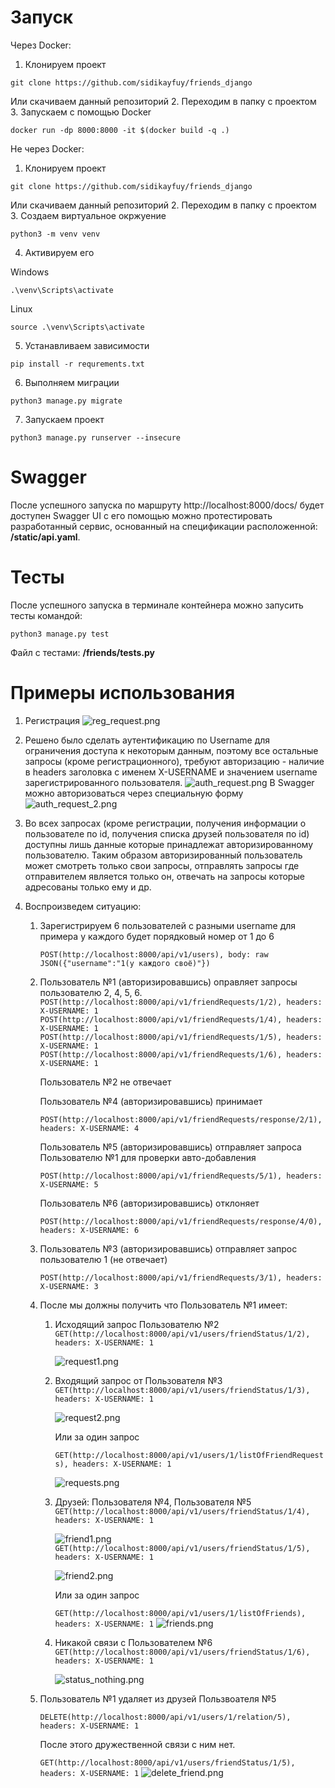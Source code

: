 # Запуск

Через Docker:
1. Клонируем проект
```
git clone https://github.com/sidikayfuy/friends_django
```
Или скачиваем данный репозиторий
2. Переходим в папку с проектом
3. Запускаем с помощью Docker
```
docker run -dp 8000:8000 -it $(docker build -q .)
```

Не через Docker:
1. Клонируем проект
```
git clone https://github.com/sidikayfuy/friends_django
```
Или скачиваем данный репозиторий
2. Переходим в папку с проектом
3. Создаем виртуальное окржуение
```
python3 -m venv venv
```
4. Активируем его
    
Windows
```
.\venv\Scripts\activate 
```
Linux
```
source .\venv\Scripts\activate 
```

5. Устанавливаем зависимости
```
pip install -r requrements.txt
```
6. Выполняем миграции
```
python3 manage.py migrate
```
7. Запускаем проект
```
python3 manage.py runserver --insecure
```

# Swagger

После успешного запуска по маршруту http://localhost:8000/docs/ будет доступен Swagger UI с его помощью можно протестировать разработанный сервис, основанный на спецификации расположенной: **/static/api.yaml**.

# Тесты
После успешного запуска в терминале контейнера можно запусить тесты командой:
```
python3 manage.py test
```
Файл с тестами: **/friends/tests.py**

# Примеры использования

1. Регистрация 
![reg_request.png](https://sun9-69.userapi.com/impg/0Ahs2I-lH0N7m3XdIsjDyx8yToB4IpvJvuv_nQ/dTnlbxWOgyw.jpg?size=868x575&quality=96&sign=603f1320056a67fcfe4d766f49b4fa89&type=album)

   
2. Решено было сделать аутентификацию по Username для ограничения доступа к некоторым данным, поэтому все остальные запросы (кроме регистрационного), требуют авторизацию - наличие в headers заголовка с именем X-USERNAME и значением username зарегистрированного пользователя.
![auth_request.png](https://sun9-47.userapi.com/impg/DnMwPJk9h0VRHCKLH6o6BVCl2srDtrBo1qlayA/BCY5tNCbyTI.jpg?size=878x584&quality=96&sign=32bc90155c57c13a83ab2ba0d38d610b&type=album)
В Swagger можно авторизоваться через специальную форму
![auth_request_2.png](https://sun9-38.userapi.com/impg/tI_ZkzypDj24gppDmDHbr42fFGGn7ifKwoQISA/b-HNrppXjSU.jpg?size=1669x584&quality=96&sign=f5ca2e6adb639c643edb84f57506fa16&type=album)


3. Во всех запросах (кроме регистрации, получения информации о пользователе по id, получения списка друзей пользователя по id) доступны лишь данные которые принадлежат авторизированному пользователю. Таким образом авторизированный пользователь может смотреть только свои запросы, отправлять запросы где отправителем является только он, отвечать на запросы которые адресованы только ему и др.
4. Воспроизведем ситуацию:
    1) Зарегистрируем 6 пользователей c разными username для примера у каждого будет порядковый номер от 1 до 6
   
        ```POST(http://localhost:8000/api/v1/users), body: raw JSON({"username":"1(у каждого своё)"})```
   2) Пользователь №1 (авторизировавшись) оправляет запросы пользователю 2, 4, 5, 6.
       ```POST(http://localhost:8000/api/v1/friendRequests/1/2), headers: X-USERNAME: 1```
       ```POST(http://localhost:8000/api/v1/friendRequests/1/4), headers: X-USERNAME: 1```
       ```POST(http://localhost:8000/api/v1/friendRequests/1/5), headers: X-USERNAME: 1```
       ```POST(http://localhost:8000/api/v1/friendRequests/1/6), headers: X-USERNAME: 1```
   
       Пользователь №2 не отвечает
   
       Пользователь №4 (авторизировавшись) принимает
   
       ```POST(http://localhost:8000/api/v1/friendRequests/response/2/1), headers: X-USERNAME: 4```
       
       Пользователь №5 (авторизировавшись) отправляет запроса Пользователю №1 для проверки авто-добавления
   
       ```POST(http://localhost:8000/api/v1/friendRequests/5/1), headers: X-USERNAME: 5```
      
       Пользователь №6 (авторизировавшись) отклоняет
   
       ```POST(http://localhost:8000/api/v1/friendRequests/response/4/0), headers: X-USERNAME: 6```

   3) Пользователь №3 (авторизировавшись) отправляет запрос пользователю 1 (не отвечает)
   
       ```POST(http://localhost:8000/api/v1/friendRequests/3/1), headers: X-USERNAME: 3```
   4) После мы должны получить что Пользователь №1 имеет:
      1) Исходящий запрос Пользователю №2
      ```GET(http://localhost:8000/api/v1/users/friendStatus/1/2), headers: X-USERNAME: 1```
      
          ![request1.png](https://sun9-76.userapi.com/impg/c9WX9aFfINVjTrJlKP0SZM1O2FD9wajau2zSXw/fn2Cku5uH3M.jpg?size=866x704&quality=96&sign=50f5ea7447088f8005a93c44318033b7&type=album)
      
      2) Входящий запрос от Пользователя №3
      ```GET(http://localhost:8000/api/v1/users/friendStatus/1/3), headers: X-USERNAME: 1```
      
          ![request2.png](https://sun9-63.userapi.com/impg/kG95-v2dHsCpWlnYq83Nv0mGiFHupeKoWF0XxA/gmHlbxx_neM.jpg?size=868x668&quality=96&sign=1f0d77421c01ecb3f8135e5e53286d93&type=album)

         Или за один запрос
   
         ```GET(http://localhost:8000/api/v1/users/1/listOfFriendRequests), headers: X-USERNAME: 1```
      
          ![requests.png](https://sun9-23.userapi.com/impg/GTVPli-aNuH8C4TyFvU8n3D41hQBS_pp804o1w/kR3Jsu3km5Y.jpg?size=870x779&quality=96&sign=d2addfc76045071db62c3a81401b89b5&type=album)
      3) Друзей: Пользователя №4, Пользователя №5
      ```GET(http://localhost:8000/api/v1/users/friendStatus/1/4), headers: X-USERNAME: 1```
      
          ![friend1.png](https://sun9-77.userapi.com/impg/mZT9EayQ-ZE_vOqlyrX2tuiSJAoLHzVofHOH9Q/H716vVTsXZI.jpg?size=862x668&quality=96&sign=87fb18d1531839edfb5ab1511c6a6920&type=album)
      ```GET(http://localhost:8000/api/v1/users/friendStatus/1/5), headers: X-USERNAME: 1```
      
          ![friend2.png](https://sun9-64.userapi.com/impg/iK-nOGNiR5besD-CdOkt-RuSrrorsG1s81iEIA/6gv1kTbrnZk.jpg?size=870x684&quality=96&sign=5485f686c58e03c4b9684c65fd52da59&type=album)

         Или за один запрос
      
         ```GET(http://localhost:8000/api/v1/users/1/listOfFriends), headers: X-USERNAME: 1```
      ![friends.png](https://sun9-39.userapi.com/impg/pmWKV4F7BSQ_lhyA2nVTBo_IY8_mNGFdkYdtNg/geK_1GG8Ono.jpg?size=865x790&quality=96&sign=c4400fc83803284935770a9ba9949f4f&type=album)
      4) Никакой связи с Пользователем №6
      ```GET(http://localhost:8000/api/v1/users/friendStatus/1/6), headers: X-USERNAME: 1```
      
          ![status_nothing.png](https://sun9-62.userapi.com/impg/38NmHUr17CrvXbcyhzzsWeX7zd_oll7ZSczlKA/Or5r_BNXr-Y.jpg?size=876x645&quality=96&sign=df5e99af601d73fbef5eeae28fcdf0ff&type=album)
   5) Пользователь №1 удаляет из друзей Пользвоателя №5
   
      ```DELETE(http://localhost:8000/api/v1/users/1/relation/5), headers: X-USERNAME: 1```
      
      После этого дружественной связи с ним нет.
   
      ```GET(http://localhost:8000/api/v1/users/friendStatus/1/5), headers: X-USERNAME: 1```
      ![delete_friend.png](https://sun9-77.userapi.com/impg/3MSTd4mxB3NvlC8ga-ETJPpO1jVMEg8xEV2HCw/qvEdfGZTry0.jpg?size=850x665&quality=96&sign=8c732f3e0c7a07ba89901ce06cb7de35&type=album)
